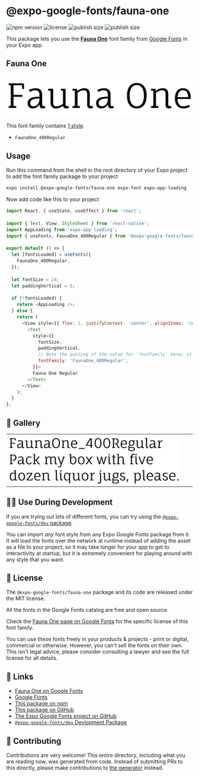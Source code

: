 # @expo-google-fonts/fauna-one

![npm version](https://flat.badgen.net/npm/v/@expo-google-fonts/fauna-one)
![license](https://flat.badgen.net/github/license/expo/google-fonts)
![publish size](https://flat.badgen.net/packagephobia/install/@expo-google-fonts/fauna-one)
![publish size](https://flat.badgen.net/packagephobia/publish/@expo-google-fonts/fauna-one)

This package lets you use the [**Fauna One**](https://fonts.google.com/specimen/Fauna+One) font family from [Google Fonts](https://fonts.google.com/) in your Expo app.

## Fauna One

![Fauna One](./font-family.png)

This font family contains [1 style](#-gallery).

- `FaunaOne_400Regular`

## Usage

Run this command from the shell in the root directory of your Expo project to add the font family package to your project
```sh
expo install @expo-google-fonts/fauna-one expo-font expo-app-loading
```

Now add code like this to your project
```js
import React, { useState, useEffect } from 'react';

import { Text, View, StyleSheet } from 'react-native';
import AppLoading from 'expo-app-loading';
import { useFonts, FaunaOne_400Regular } from '@expo-google-fonts/fauna-one';

export default () => {
  let [fontsLoaded] = useFonts({
    FaunaOne_400Regular,
  });

  let fontSize = 24;
  let paddingVertical = 6;

  if (!fontsLoaded) {
    return <AppLoading />;
  } else {
    return (
      <View style={{ flex: 1, justifyContent: 'center', alignItems: 'center' }}>
        <Text
          style={{
            fontSize,
            paddingVertical,
            // Note the quoting of the value for `fontFamily` here; it expects a string!
            fontFamily: 'FaunaOne_400Regular',
          }}>
          Fauna One Regular
        </Text>
      </View>
    );
  }
};

```

## 🔡 Gallery


||||
|-|-|-|
|![FaunaOne_400Regular](./FaunaOne_400Regular.ttf.png)||||


## 👩‍💻 Use During Development

If you are trying out lots of different fonts, you can try using the [`@expo-google-fonts/dev` package](https://github.com/expo/google-fonts/tree/master/font-packages/dev#readme).

You can import *any* font style from any Expo Google Fonts package from it. It will load the fonts
over the network at runtime instead of adding the asset as a file to your project, so it may take longer
for your app to get to interactivity at startup, but it is extremely convenient
for playing around with any style that you want.

## 📖 License

The `@expo-google-fonts/fauna-one` package and its code are released under the MIT license.

All the fonts in the Google Fonts catalog are free and open source.

Check the [Fauna One page on Google Fonts](https://fonts.google.com/specimen/Fauna+One) for the specific license of this font family.

You can use these fonts freely in your products & projects - print or digital, commercial or otherwise. However, you can't sell the fonts on their own. This isn't legal advice, please consider consulting a lawyer and see the full license for all details.

## 🔗 Links

- [Fauna One on Google Fonts](https://fonts.google.com/specimen/Fauna+One)
- [Google Fonts](https://fonts.google.com/)
- [This package on npm](https://www.npmjs.com/package/@expo-google-fonts/fauna-one)
- [This package on GitHub](https://github.com/expo/google-fonts/tree/master/font-packages/fauna-one)
- [The Expo Google Fonts project on GitHub](https://github.com/expo/google-fonts)
- [`@expo-google-fonts/dev` Devlopment Package](https://github.com/expo/google-fonts/tree/master/font-packages/dev)

## 🤝 Contributing

Contributions are very welcome! This entire directory, including what you are reading now, was generated from code. Instead of submitting PRs to this directly, please make contributions to [the generator](https://github.com/expo/google-fonts/tree/master/packages/generator) instead.
